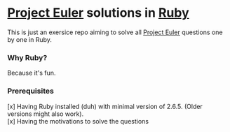 # [Project Euler](https://projecteuler.net/) solutions in [Ruby](https://www.ruby-lang.org/en/)

This is just an exersice repo aiming to solve all [Project Euler](https://projecteuler.net/archives) questions one by one in Ruby.

### Why Ruby?
Because it's fun.

### Prerequisites
[x] Having Ruby installed (duh) with minimal version of 2.6.5. (Older versions might also work).  
[x] Having the motivations to solve the questions   
